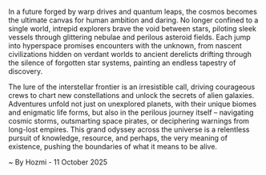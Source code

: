 
In a future forged by warp drives and quantum leaps, the cosmos becomes the ultimate canvas for human ambition and daring. No longer confined to a single world, intrepid explorers brave the void between stars, piloting sleek vessels through glittering nebulae and perilous asteroid fields. Each jump into hyperspace promises encounters with the unknown, from nascent civilizations hidden on verdant worlds to ancient derelicts drifting through the silence of forgotten star systems, painting an endless tapestry of discovery.

The lure of the interstellar frontier is an irresistible call, driving courageous crews to chart new constellations and unlock the secrets of alien galaxies. Adventures unfold not just on unexplored planets, with their unique biomes and enigmatic life forms, but also in the perilous journey itself – navigating cosmic storms, outsmarting space pirates, or deciphering warnings from long-lost empires. This grand odyssey across the universe is a relentless pursuit of knowledge, resource, and perhaps, the very meaning of existence, pushing the boundaries of what it means to be alive.

~ By Hozmi - 11 October 2025
